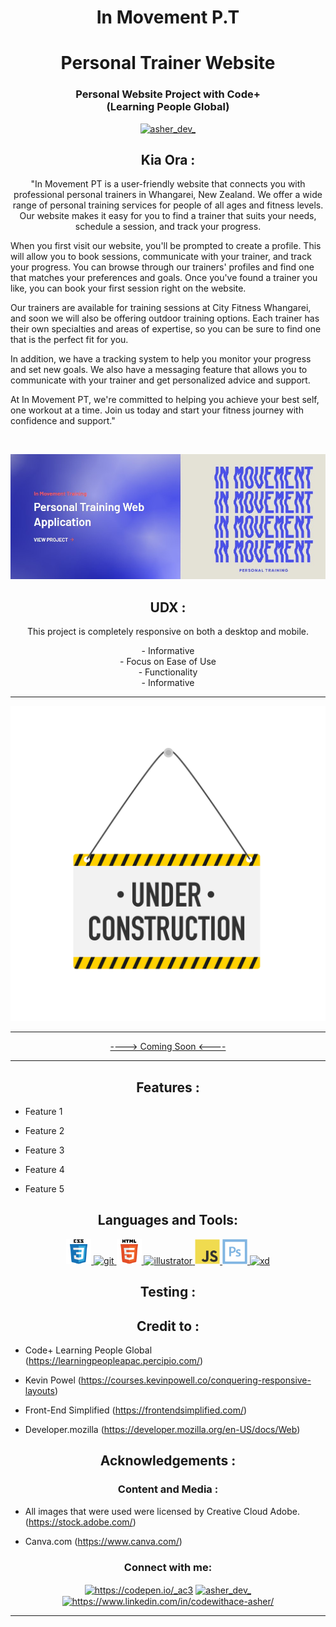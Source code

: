 <h1 align="center">In Movement P.T</h1>
<h1 align="center">Personal Trainer Website</h1>
<h3 align="center"> Personal Website Project with Code+<br> (Learning People Global) </h3>

<p align="center"> <a href="https://twitter.com/asher_dev_" target="blank"><img src="https://img.shields.io/twitter/follow/asher_dev_?logo=twitter&style=for-the-badge" alt="asher_dev_" /></a> </p>

<h2 align="center">Kia Ora :</h2>

<p align="center">"In Movement PT is a user-friendly website that connects you with professional personal trainers in Whangarei, New Zealand. We offer a wide range of personal training services for people of all ages and fitness levels. Our website makes it easy for you to find a trainer that suits your needs, schedule a session, and track your progress.

When you first visit our website, you'll be prompted to create a profile. This will allow you to book sessions, communicate with your trainer, and track your progress. You can browse through our trainers' profiles and find one that matches your preferences and goals. Once you've found a trainer you like, you can book your first session right on the website.

Our trainers are available for training sessions at City Fitness Whangarei, and soon we will also be offering outdoor training options. Each trainer has their own specialties and areas of expertise, so you can be sure to find one that is the perfect fit for you.

In addition, we have a tracking system to help you monitor your progress and set new goals. We also have a messaging feature that allows you to communicate with your trainer and get personalized advice and support.

At In Movement PT, we're committed to helping you achieve your best self, one workout at a time. Join us today and start your fitness journey with confidence and support."</p><br>

<img src="assests/images/project-screenshot.jpg"><br>

<h2 align="center">UDX :</h2>

<p align="center">This project is completely responsive on both a desktop and mobile.</p>
<p align="center">
- Informative<br>
- Focus on Ease of Use<br>
- Functionality<br>
- Informative<br>
</p>

---

<img src="assests/images/under-1.png">

--- 

<p align="center"><a href="">----> Coming Soon <----</a></p>
	
---

<h2 align="center">Features :</h2>

- Feature 1
	

- Feature 2


			
- Feature 3



- Feature 4
	
	
- Feature 5


<h2 align="center">Languages and Tools:</h2>
<p align="center"> <a href="https://www.w3schools.com/css/" target="_blank" rel="noreferrer"> <img src="https://raw.githubusercontent.com/devicons/devicon/master/icons/css3/css3-original-wordmark.svg" alt="css3" width="40" height="40"/> </a></a> <a href="https://git-scm.com/" target="_blank" rel="noreferrer"> <img src="https://www.vectorlogo.zone/logos/git-scm/git-scm-icon.svg" alt="git" width="40" height="40"/> </a> <a href="https://www.w3.org/html/" target="_blank" rel="noreferrer"> <img src="https://raw.githubusercontent.com/devicons/devicon/master/icons/html5/html5-original-wordmark.svg" alt="html5" width="40" height="40"/> </a> <a href="https://www.adobe.com/in/products/illustrator.html" target="_blank" rel="noreferrer"> <img src="https://www.vectorlogo.zone/logos/adobe_illustrator/adobe_illustrator-icon.svg" alt="illustrator" width="40" height="40"/> </a> <a href="https://developer.mozilla.org/en-US/docs/Web/JavaScript" target="_blank" rel="noreferrer"> <img src="https://raw.githubusercontent.com/devicons/devicon/master/icons/javascript/javascript-original.svg" alt="javascript" width="40" height="40"/> </a> <a href="https://www.photoshop.com/en" target="_blank" rel="noreferrer"> <img src="https://raw.githubusercontent.com/devicons/devicon/master/icons/photoshop/photoshop-line.svg" alt="photoshop" width="40" height="40"/> </a> <a href="https://www.adobe.com/products/xd.html" target="_blank" rel="noreferrer"> <img src="https://cdn.worldvectorlogo.com/logos/adobe-xd.svg" alt="xd" width="40" height="40"/> </a> </p>
<h2 align="center">Testing :</h2>


<h2 align="center">Credit to :</h2>
<p align="center">
	
 - Code+ Learning People Global (https://learningpeopleapac.percipio.com/)
 
 - Kevin Powel (https://courses.kevinpowell.co/conquering-responsive-layouts)
 
 - Front-End Simplified (https://frontendsimplified.com/)
 
 - Developer.mozilla (https://developer.mozilla.org/en-US/docs/Web)
 
</p> 
<h2 align="center">Acknowledgements :</h2>
<h3 align="center">Content and Media :</h3>
<p align="center">
	
- All images that were used were licensed by Creative Cloud Adobe.(https://stock.adobe.com/)

- Canva.com (https://www.canva.com/)

<h3 align="center">Connect with me:</h3>
<p align="center">
<a href="https://codepen.io/_AC3" target="blank"><img align="center" src="https://raw.githubusercontent.com/rahuldkjain/github-profile-readme-generator/master/src/images/icons/Social/codepen.svg" alt="https://codepen.io/_ac3" height="30" width="40" /></a>
<a href="https://twitter.com/asher_dev_" target="blank"><img align="center" src="https://raw.githubusercontent.com/rahuldkjain/github-profile-readme-generator/master/src/images/icons/Social/twitter.svg" alt="asher_dev_" height="30" width="40" /></a>
<a href="https://www.linkedin.com/in/codewithace-asher/" target="blank"><img align="center" src="https://raw.githubusercontent.com/rahuldkjain/github-profile-readme-generator/master/src/images/icons/Social/linked-in-alt.svg" alt="https://www.linkedin.com/in/codewithace-asher/" height="30" width="40" /></a>
</p>

---